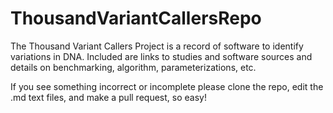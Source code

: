# ThousandVariantCallersRepo
The Thousand Variant Callers Project is a record of software to identify variations in DNA. Included are links to studies and software sources and details on benchmarking, algorithm, parameterizations, etc. 

If you see something incorrect or incomplete please clone the repo, edit the .md text files, and make a pull request, so easy! 
